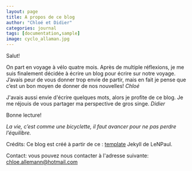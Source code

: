 ```yaml
---
layout: page
title: A propos de ce blog
author: "Chloé et Didier"
categories: journal
tags: [documentation,sample]
image: cyclo_allaman.jpg
---
```


Salut!

On part en voyage à vélo quatre mois. Après de multiple réflexions, je me suis finalement décidée à écrire un blog pour écrire sur notre voyage. J’avais peur de vous donner trop envie de partir, mais en fait je pense que c’est un bon moyen de donner de nos nouvelles!
 *Chloé*

J'avais aussi envie d'écrire quelques mots, alors je profite de ce blog. Je me réjouis de vous partager ma perspective de gros singe. *Didier*

Bonne lecture!


*La vie, c’est comme une bicyclette, il faut avancer pour ne pas perdre l’équilibre.*



Crédits: Ce blog est créé à partir de ce  : <a href="https://github.com/LeNPaul/jekyll-starter-kit" target="_blank">template</a> Jekyll de LeNPaul.


Contact: vous pouvez nous contacter à l'adresse suivante: chloe.allemann@hotmail.com
